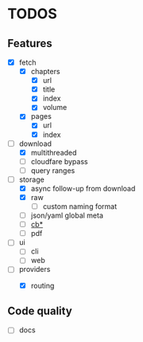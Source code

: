 # TODOS

## Features

- [x] fetch
  - [x] chapters
    - [x] url
    - [x] title
    - [x] index
    - [x] volume
  - [x] pages
    - [x] url
    - [x] index
- [ ] download
  - [x] multithreaded
  - [ ] cloudfare bypass
  - [ ] query ranges
- [ ] storage
  - [x] async follow-up from download
  - [x] raw
    - [ ] custom naming format
  - [ ] json/yaml global meta
  - [ ] [cb*](https://en.wikipedia.org/wiki/Comic_book_archive)
  - [ ] pdf
- [ ] ui
  - [ ] cli
  - [ ] web
- [ ] providers
  - [x] routing



## Code quality

- [ ] docs
